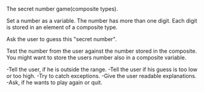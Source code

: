 The secret number game(composite types).

Set a number as a variable.
The number has more than one digit.
Each digit is stored in an element of a composite type.

Ask the user to guess this "secret number".

Test the number from the user against the number stored in the composite.
You might want to store the users number also in a composite variable.

-Tell the user, if he is outside the range.
-Tell the user if his guess is too low or too high.
-Try to catch exceptions.
-Give the user readable explanations.
-Ask, if he wants to play again or quit.
